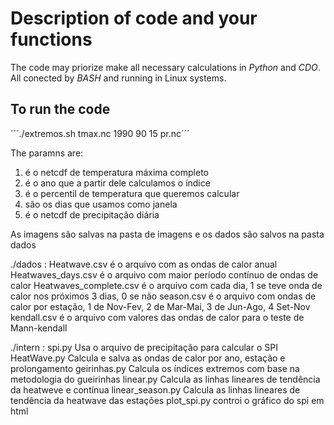 # Description of code and your functions

The code may priorize make all necessary calculations in *Python* and *CDO*.
All conected by *BASH* and running in Linux systems. 

## To run the code

´´´./extremos.sh tmax.nc 1990 90 15 pr.nc´´´

The paramns are:

1) é o netcdf de temperatura máxima completo
2) é o ano que a partir dele calculamos o índice
3) é o percentil de temperatura que queremos calcular
4) são os dias que usamos como janela
5) é o netcdf de precipitação diária 

As imagens são salvas na pasta de imagens e os dados são salvos na pasta dados

./dados :
	Heatwave.csv é o arquivo com as ondas de calor anual
	Heatwaves_days.csv é o arquivo com maior período contínuo de ondas de calor 
	Heatwaves_complete.csv é o arquivo com cada dia, 1 se teve onda de calor nos próximos 3 dias, 0 se não
	season.csv é o arquivo com ondas de calor por estação, 1 de Nov-Fev, 2 de Mar-Mai, 3 de Jun-Ago, 4 Set-Nov
	kendall.csv é o arquivo com valores das ondas de calor para o teste de Mann-kendall


./intern :
	spi.py Usa o arquivo de precipitação para calcular o SPI
	HeatWave.py Calcula e salva as ondas de calor por ano, estação e prolongamento
	geirinhas.py Calcula os índices extremos com base na metodologia do gueirinhas
	linear.py Calcula as linhas lineares de tendência da heatweve e contínua
	linear_season.py Calcula as linhas lineares de tendência da heatwave das estações
	plot_spi.py controi o gráfico do spi em html 


